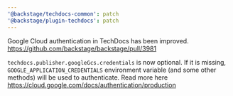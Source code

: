 ```yaml
---
'@backstage/techdocs-common': patch
'@backstage/plugin-techdocs': patch
---
```


Google Cloud authentication in TechDocs has been improved. https://github.com/backstage/backstage/pull/3981

`techdocs.publisher.googleGcs.credentials` is now optional. If it is missing, `GOOGLE_APPLICATION_CREDENTIALS`
environment variable (and some other methods) will be used to authenticate.
Read more here https://cloud.google.com/docs/authentication/production
